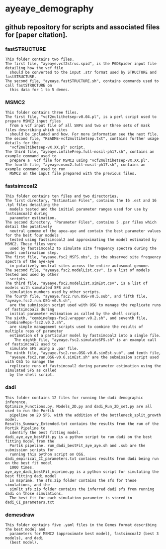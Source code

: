 # ayeaye_demography
## github repository for scripts and associated files for [paper citation].


### fastSTRUCTURE

	This folder contains two files. 
	The first file, "ayeaye.vcf2struc.spid", is the PGDSpider input file detailing how the vcf file
 	  should be converted to the input .str format used by STRUCTURE and fastSTRUCTURE.
	The second file, "ayeaye.fastSTRUCTURE.sh", contains commands used to call fastSTRUCTURE on 
 	  this data for 1 to 5 demes.

### MSMC2
	This folder contains three files.
	The first file, "vcf2mulithetsep-v0.04.pl", is a perl script used to prepare MSMC2 input files 
 	  from a vcf input file of all SNPs and two or three sets of mask files describing which sites
	  should be included and how. For more information see the next file.
	The second file, "README-vcf2multihetsep.txt", contains further usage details for the 
 	  "vcf2multihetsep-vX.XX.pl" script.
	The third file, "ayeaye.infilePrep.full-nosil-ph17.sh", contains an example command used to
 	  prepare a  vcf file for MSMC2 using "vcf2multihetsep-vX.XX.pl".
	The fourth file, "ayeaye.msmc2.full-nosil-ph17.sh", contains an example command used to run 
 	  MSMC2 on the input file prepared with the previous files.
    
### fastsimcoal2
	This folder contains ten files and two directories.
	The first directory, "Estimation Files", contains the 16 .est and 16 .tpl files detailing the 
 	  models tested and the initial parameter ranges used for use by fastsimcoal2 during 
	  parameter estimation.
	The second directory, "Parameter Files", contains 5 .par files which detail the putatively 
 	  neutral genome of the ayea-aye and contain the best parameter values for the best four models
	  tested using fastsimcoal2 and approximating the model estimated by MSMC2. These files were 
   	  used by fastsimcoal2 to simulate site frequency spectra during the model confirmation step.
	The first file, "ayeaye.fsc2_MSFS.obs", is the observed site frequency spectra of the aye-aye
 	  in putatively neutral sites across the entire autosomal genome.
	The second file, "ayeaye.fsc2.modelList.csv", is a list of models tested and used by other
 	  scripts.
	The third file, "ayeaye.fsc2.modelList.simEst.csv", is a list of models with simulated SFS and
 	  simulation numbers used by other scripts.
	The fourth file, "ayeaye.fsc2.run.OSG-v0.5.sub", and fifth file, "ayeaye.fsc2.run.OSG-v0.5.sh",
 	  are the submission script used with OSG to manage the replicate runs of fastsimcoal2 during 
	  initial parameter estimation as called by the shell script.
	The sixth, "combineReps-fsc2.wrapper.v0.2.sh", and seventh file, "combineReps-fsc2.v0.2.sh", 
 	  are simple management scripts used to combine the results of multiple reps of parameter 
	  estimation of a particular model by fastsimcoal2 into a single file.
       	The eighth file, "ayeaye.fsc2.simulateSFS.sh" is an example call of fastsimcoal2 used to 
	  simulate SFS using a .par file.
	The ninth file, "ayeaye.fsc2.run.OSG-v0.6.simEst.sub", and tenth file, 
 	  "ayeaye.fsc2.run.OSG-v0.6.simEst.sh" are the submission script used with OSG to manage the 
	  replicate runs of fastsimcoal2 during parameter estimation using the simulated SFS as called
	  by the shell script.

### dadi
	This folder contains 12 files for running the dadi demographic inference.
 	Optimize_Functions.py, Models_2D.py and dadi_Run_2D_set.py are all used to run the Portik
  	  pipeline on 2D SFS, with the addition of the bottleneck_split_growth model.  
	Results_Summary_Extended.txt contains the results from the run of the Portik Pipeline to
	  identify the best fitting model.
   	dadi_aye_aye_bestFit.py is a python script to run dadi on the best fitting model from the 
	  Portik pipeline. run_dadi_bestFit_aye_aye.sh and .sub are the submission scripts for 
	  running this python script on OSG.
	dadi_empirical_CI_parameters.txt contains results from dadi being run on the best fit model 
 	  1000 times.
	aye_aye_dadi_bestFit_msprime.py is a python script for simulating the best fitting dadi model
 	  in msprime. The sfs.zip folder contains the sfs for these simulations, and the 
	  simFit_sfs.zip folder contains the inferred dadi sfs from running dadi on those simulations. 
   	  The best fit for each simulation parameter is stored in dadi_CI_parameters.txt      

### demesdraw
	This folder contains five .yaml files in the Demes format describing the best model and 
 	  parameters for MSMC2 (approximate best model), fastsimcoal2 (best 3 models), and dadi
	  (best model).

